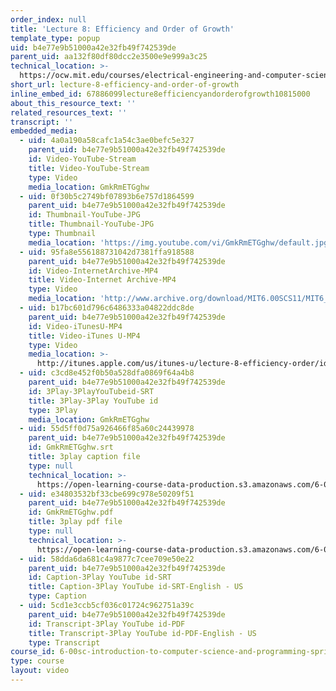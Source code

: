 ```yaml
---
order_index: null
title: 'Lecture 8: Efficiency and Order of Growth'
template_type: popup
uid: b4e77e9b51000a42e32fb49f742539de
parent_uid: aa132f80df80dcc2e3500e9e999a3c25
technical_location: >-
  https://ocw.mit.edu/courses/electrical-engineering-and-computer-science/6-00sc-introduction-to-computer-science-and-programming-spring-2011/resource-index/lecture-8-efficiency-and-order-of-growth
short_url: lecture-8-efficiency-and-order-of-growth
inline_embed_id: 67886099lecture8efficiencyandorderofgrowth10815000
about_this_resource_text: ''
related_resources_text: ''
transcript: ''
embedded_media:
  - uid: 4a0a190a58cafc1a54c3ae0befc5e327
    parent_uid: b4e77e9b51000a42e32fb49f742539de
    id: Video-YouTube-Stream
    title: Video-YouTube-Stream
    type: Video
    media_location: GmkRmETGghw
  - uid: 0f30b5c2749bf07893b6e757d1864599
    parent_uid: b4e77e9b51000a42e32fb49f742539de
    id: Thumbnail-YouTube-JPG
    title: Thumbnail-YouTube-JPG
    type: Thumbnail
    media_location: 'https://img.youtube.com/vi/GmkRmETGghw/default.jpg'
  - uid: 95fa8e556188731042d7381ffa918588
    parent_uid: b4e77e9b51000a42e32fb49f742539de
    id: Video-InternetArchive-MP4
    title: Video-Internet Archive-MP4
    type: Video
    media_location: 'http://www.archive.org/download/MIT6.00SCS11/MIT6_00SCS11_lec08_300k.mp4'
  - uid: b17bc601d796c6486333a04822ddc8de
    parent_uid: b4e77e9b51000a42e32fb49f742539de
    id: Video-iTunesU-MP4
    title: Video-iTunes U-MP4
    type: Video
    media_location: >-
      http://itunes.apple.com/us/itunes-u/lecture-8-efficiency-order/id499270153?i=110101055
  - uid: c3cd8e452f0b50a528dfa0869f64a4b8
    parent_uid: b4e77e9b51000a42e32fb49f742539de
    id: 3Play-3PlayYouTubeid-SRT
    title: 3Play-3Play YouTube id
    type: 3Play
    media_location: GmkRmETGghw
  - uid: 55d5ff0d75a926466f85a60c24439978
    parent_uid: b4e77e9b51000a42e32fb49f742539de
    id: GmkRmETGghw.srt
    title: 3play caption file
    type: null
    technical_location: >-
      https://open-learning-course-data-production.s3.amazonaws.com/6-00sc-introduction-to-computer-science-and-programming-spring-2011/927a672cfc52fede432a5ed0fb608055_GmkRmETGghw.srt
  - uid: e34803532bf33cbe699c978e50209f51
    parent_uid: b4e77e9b51000a42e32fb49f742539de
    id: GmkRmETGghw.pdf
    title: 3play pdf file
    type: null
    technical_location: >-
      https://open-learning-course-data-production.s3.amazonaws.com/6-00sc-introduction-to-computer-science-and-programming-spring-2011/68250e56c0eabd1149fb4b0084ffa3d5_GmkRmETGghw.pdf
  - uid: 58dda6da681c4a9877c7cee709e50e22
    parent_uid: b4e77e9b51000a42e32fb49f742539de
    id: Caption-3Play YouTube id-SRT
    title: Caption-3Play YouTube id-SRT-English - US
    type: Caption
  - uid: 5cd1e3ccb5cf036c01724c962751a39c
    parent_uid: b4e77e9b51000a42e32fb49f742539de
    id: Transcript-3Play YouTube id-PDF
    title: Transcript-3Play YouTube id-PDF-English - US
    type: Transcript
course_id: 6-00sc-introduction-to-computer-science-and-programming-spring-2011
type: course
layout: video
---
```

